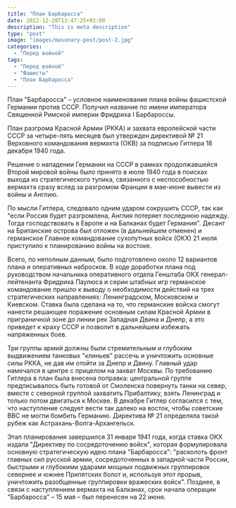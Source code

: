 ```yaml
---
title: "План Барбаросса"
date: 2022-12-28T13:47:25+03:00
description: "This is meta description"
type: "post"
image: "images/masonary-post/post-2.jpg"
categories:
  - "Перед войной"
tags:
  - "Перед войной"
  - "Фашисты"
  - "План Барбаросса"
---
```


План "Барбаросса" – условное наименование плана войны фашистской Германии против СССР. Получил название по имени императора Священной Римской империи Фридриха I Барбароссы.

План разгрома Красной Армии (РККА) и захвата европейской части СССР за четыре-пять месяцев был утвержден директивой № 21 Верховного командования вермахта (ОКВ) за подписью Гитлера 18 декабря 1940 года.

Решение о нападении Германии на СССР в рамках продолжавшейся Второй мировой войны было принято в июле 1940 года в поисках выхода из стратегического тупика, связанного с неспособностью вермахта сразу вслед за разгромом Франции в мае-июне вывести из войны и Англию.

По мысли Гитлера, следовало одним ударом сокрушить СССР, так как "если Россия будет разгромлена, Англия потеряет последнюю надежду. Тогда господствовать в Европе и на Балканах будет Германия". Десант на Британские острова был отложен (в дальнейшем отменен) и германское Главное командование сухопутных войск (ОКХ) 21 июля приступило к планированию войны на востоке.

Всего, по неполным данным, было подготовлено около 12 вариантов плана и оперативных набросков. В ходе доработки плана под руководством начальника оперативного отдела Генштаба ОКХ генерал-лейтенанта Фридриха Паулюса и серии штабных игр германское командование пришло к выводу о необходимости действий на трех стратегических направлениях: Ленинградском, Московском и Киевском. Ставка была сделана на то, что германские войска смогут нанести решающее поражение основным силам Красной Армии в приграничной зоне до линии рек Западная Двина и Днепр, а это приведет к краху СССР и позволит в дальнейшем избежать напряженных боев.

Три группы армий должны были стремительным и глубоким выдвижением танковых "клиньев" рассечь и уничтожить основные силы РККА, не дав им отойти за Днепр и Двину. Главный удар намечался в центре с прицелом на захват Москвы. По требованию Гитлера в план была внесена поправка: центральной группе предписывалось быть готовой от Смоленска повернуть танки на север, вместе с северной группой захватить Прибалтику, взять Ленинград и только потом двигаться к Москве. В декабре Гитлер согласился с тем, что наступление следует вести так далеко на восток, чтобы советские ВВС не могли бомбить Германию. Директива № 21 определяла такой рубеж как Астрахань-Волга-Архангельск.

Этап планирования завершился 31 января 1941 года, когда ставка ОКХ издала "Директиву по сосредоточению войск", которая формулировала основную стратегическую идею плана "Барбаросса": "расколоть фронт главных сил русской армии, сосредоточенных в западной части России, быстрыми и глубокими ударами мощных подвижных группировок севернее и южнее Припятских болот и, используя этот прорыв, уничтожить разобщенные группировки вражеских войск".
Позднее, в связи с наступлением вермахта на Балканах, срок начала операции "Барбаросса" – 15 мая – был перенесен на 22 июня.
